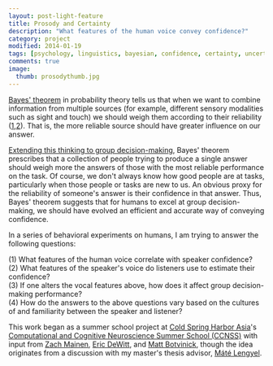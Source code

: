 ```yaml
---
layout: post-light-feature
title: Prosody and Certainty
description: "What features of the human voice convey confidence?"
category: project
modified: 2014-01-19
tags: [psychology, linguistics, bayesian, confidence, certainty, uncertainty, pitch, volume, voice, projects]
comments: true
image:
  thumb: prosodythumb.jpg
---
```

[Bayes' theorem](http://en.wikipedia.org/wiki/Bayes'_theorem) in probability theory tells us that when we want to combine information from multiple sources (for example, different sensory modalities such as sight and touch) we should weigh them according to their reliability ([1](http://www.nature.com/nature/journal/v415/n6870/full/415429a.html),[2](http://www.nature.com/nature/journal/v427/n6971/full/nature02169.html)). That is, the more reliable source should have greater influence on our answer.

[Extending this thinking to group decision-making](http://www.sciencemag.org/content/329/5995/1081.short), Bayes' theorem prescribes that a collection of people trying to produce a single answer should weigh more the answers of those with the most reliable performance on the task. Of course, we don't always know how good people are at tasks, particularly when those people or tasks are new to us. An obvious proxy for the reliability of someone's answer is their confidence in that answer. Thus, Bayes' theorem suggests that for humans to excel at group decision-making, we should have evolved an efficient and accurate way of conveying confidence.

In a series of behavioral experiments on humans, I am trying to answer the following questions:

(1) What features of the human voice correlate with speaker confidence?<br>
(2) What features of the speaker's voice do listeners use to estimate their confidence?<br>
(3) If one alters the vocal features above, how does it affect group decision-making performance?<br>
(4) How do the answers to the above questions vary based on the cultures of and familiarity between the speaker and listener?

This work began as a summer school project at [Cold Spring Harbor Asia](http://www.csh-asia.org/)'s [Computational and Cognitive Neuroscience Summer School (CCNSS)](http://www.csh-asia.org/s-cosyne13.html) with input from [Zach Mainen](http://neuro.fchampalimaud.org/en/research/group/Mainen/), [Eric DeWitt](http://www.linkedin.com/pub/eric-dewitt/0/3a9/214), and [Matt Botvinick](http://www.princeton.edu/~matthewb/), though the idea originates from a discussion with my master's thesis advisor, [Máté Lengyel](http://www3.eng.cam.ac.uk/~ml468/).